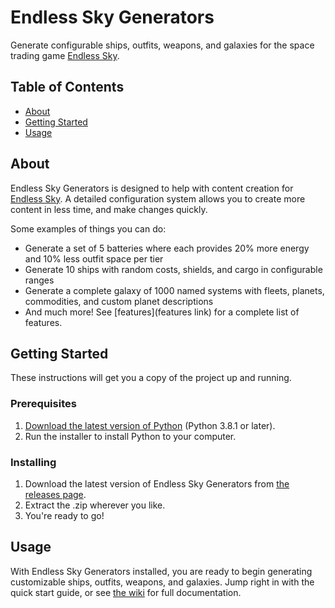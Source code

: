 # Endless Sky Generators
Generate configurable ships, outfits, weapons, and galaxies for the space trading game [Endless Sky](https://endless-sky.github.io/).

## Table of Contents
- [About](#about)
- [Getting Started](#getting_started)
- [Usage](#usage)

## About <a name = "about"></a>
Endless Sky Generators is designed to help with content creation for [Endless Sky](https://endless-sky.github.io/). A detailed configuration system allows you to create more content in less time, and make changes quickly. 

Some examples of things you can do:
- Generate a set of 5 batteries where each provides 20% more energy and 10% less outfit space per tier
- Generate 10 ships with random costs, shields, and cargo in configurable ranges
- Generate a complete galaxy of 1000 named systems with fleets, planets, commodities, and custom planet descriptions
- And much more! See [features](features link) for a complete list of features.

## Getting Started <a name = "getting_started"></a>
These instructions will get you a copy of the project up and running.

### Prerequisites
1. [Download the latest version of Python](https://www.python.org/downloads/) (Python 3.8.1 or later).
2. Run the installer to install Python to your computer.

### Installing
1. Download the latest version of Endless Sky Generators from [the releases page](https://github.com/Nucleartaxi/endless-sky-generators/releases).
2. Extract the .zip wherever you like.
3. You're ready to go!

## Usage <a name = "usage"></a>
With Endless Sky Generators installed, you are ready to begin generating customizable ships, outfits, weapons, and galaxies. Jump right in with the quick start guide, or see [the wiki](https://github.com/Nucleartaxi/endless-sky-generators/wiki) for full documentation.
